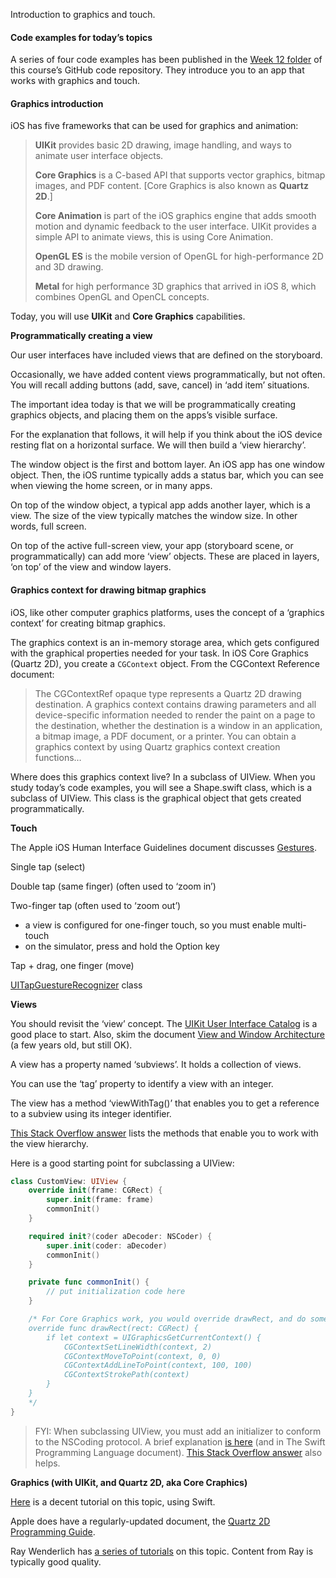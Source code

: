 Introduction to graphics and touch.

#### Code examples for today’s topics

A series of four code examples has been published in the [Week 12 folder](https://github.com/peteratseneca/dps923winter2015/tree/master/Week_12) of this course’s GitHub code repository. 
They introduce you to an app that works with graphics and touch.

#### Graphics introduction

iOS has five frameworks that can be used for graphics and animation:

> **UIKit** provides basic 2D drawing, image handling, and ways to animate user interface objects.
> 
> **Core Graphics** is a C-based API that supports vector graphics, bitmap images, and PDF content. [Core Graphics is also known as **Quartz 2D**.]
>
> **Core Animation** is part of the iOS graphics engine that adds smooth motion and dynamic feedback to the user interface. UIKit provides a simple API to animate views, this is using Core Animation. 
> 
> **OpenGL ES** is the mobile version of OpenGL for high-performance 2D and 3D drawing.
>
> **Metal** for high performance 3D graphics that arrived in iOS 8, which combines OpenGL and OpenCL concepts.

Today, you will use **UIKit** and **Core Graphics** capabilities.

**Programmatically creating a view**

Our user interfaces have included views that are defined on the storyboard.

Occasionally, we have added content views programmatically, but not often. 
You will recall adding buttons (add, save, cancel) in ‘add item’ situations.

The important idea today is that we will be programmatically creating graphics objects, 
and placing them on the apps’s visible surface.

For the explanation that follows, it will help if you think about the iOS device resting flat
 on a horizontal surface. We will then build a ‘view hierarchy’.

The window object is the first and bottom layer. An iOS app has one window object. 
Then, the iOS runtime typically adds a status bar, which you can see when viewing the home screen, or in many apps.

On top of the window object, a typical app adds another layer, which is a view. 
The size of the view typically matches the window size. In other words, full screen.

On top of the active full-screen view, your app (storyboard scene, or programmatically) 
can add more ‘view’ objects. These are placed in layers, ‘on top’ of the view and window layers.

#### Graphics context for drawing bitmap graphics

iOS, like other computer graphics platforms, uses the concept of a ‘graphics context’ for creating bitmap graphics.

The graphics context is an in-memory storage area, which gets configured with the graphical properties needed for your task. 
In iOS Core Graphics (Quartz 2D), you create a `CGContext` object. From the CGContext Reference document:

> The CGContextRef opaque type represents a Quartz 2D drawing destination. A graphics context contains drawing parameters and all device-specific information needed to render the paint on a page to the destination, whether the destination is a window in an application, a bitmap image, a PDF document, or a printer. You can obtain a graphics context by using Quartz graphics context creation functions…

Where does this graphics context live? In a subclass of UIView. When you study today’s code examples, you will see a <span class="skimlinks-unlinked">Shape.swift</span> class, 
which is a subclass of UIView. This class is the graphical object that gets created programmatically.



**Touch**

The Apple iOS Human Interface Guidelines document discusses [Gestures](https://developer.apple.com/ios/human-interface-guidelines/interaction/gestures/).

Single tap (select)

Double tap (same finger) (often used to ‘zoom in’)

Two-finger tap (often used to ‘zoom out’)

*   a view is configured for one-finger touch, so you must enable multi-touch
*   on the simulator, press and hold the Option key

Tap + drag, one finger (move)

[UITapGuestureRecognizer](https://developer.apple.com/library/ios/documentation/UIKit/Reference/UITapGestureRecognizer_Class/) class

**Views**

You should revisit the ‘view’ concept. The [UIKit User Interface Catalog](https://developer.apple.com/library/ios/documentation/UserExperience/Conceptual/UIKitUICatalog/) is a good place to start. 
Also, skim the document [View and Window Architecture](https://developer.apple.com/library/ios/documentation/WindowsViews/Conceptual/ViewPG_iPhoneOS/WindowsandViews/WindowsandViews.html) 
(a few years old, but still OK).

A view has a property named ‘subviews’. It holds a collection of views.

You can use the ‘tag’ property to identify a view with an integer.

The view has a method ‘viewWithTag()’ that enables you to get a reference to a subview using its integer identifier.

[This Stack Overflow answer](http://stackoverflow.com/a/1054946) lists the methods that enable you to work with the view hierarchy.

Here is a good starting point for subclassing a UIView:
```swift
class CustomView: UIView {
    override init(frame: CGRect) {
        super.init(frame: frame)
        commonInit()
    }

    required init?(coder aDecoder: NSCoder) {
        super.init(coder: aDecoder)
        commonInit()
    }

    private func commonInit() {
        // put initialization code here
    }

    /* For Core Graphics work, you would override drawRect, and do some drawing, for example
    override func drawRect(rect: CGRect) {
        if let context = UIGraphicsGetCurrentContext() {
            CGContextSetLineWidth(context, 2)
            CGContextMoveToPoint(context, 0, 0)
            CGContextAddLineToPoint(context, 100, 100)
            CGContextStrokePath(context)
        }
    }
    */
}

```

>FYI: When subclassing UIView, you must add an initializer to conform to the NSCoding protocol.
A brief explanation [is here](http://www.quora.com/Why-does-Swift-force-you-to-implement-initWithCoder-for-UIView-subclasses) 
(and in The Swift Programming Language document). [This Stack Overflow answer](http://stackoverflow.com/a/26081426) also helps.

**Graphics (with UIKit, and Quartz 2D, aka Core Craphics)**

[Here](http://www.techotopia.com/index.php/An_iOS_8_Swift_Graphics_Tutorial_using_Core_Graphics_and_Core_Image) is a decent tutorial on this topic, using Swift.

Apple does have a regularly-updated document, the [Quartz 2D Programming Guide](https://developer.apple.com/library/mac/documentation/GraphicsImaging/Conceptual/drawingwithquartz2d/Introduction/Introduction.html).

Ray Wenderlich has [a series of tutorials](http://www.raywenderlich.com/tag/core-graphics) on this topic. Content from Ray is typically good quality.
